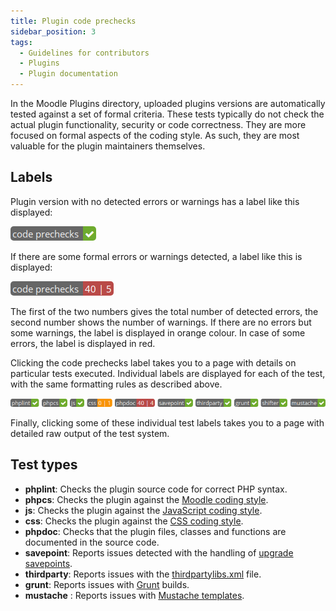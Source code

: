 ```yaml
---
title: Plugin code prechecks
sidebar_position: 3
tags:
  - Guidelines for contributors
  - Plugins
  - Plugin documentation
---
```

In the Moodle Plugins directory, uploaded plugins versions are automatically tested against a set of formal criteria. These tests typically do not check the actual plugin functionality, security or code correctness. They are more focused on formal aspects of the coding style. As such, they are most valuable for the plugin maintainers themselves.

## Labels

Plugin version with no detected errors or warnings has a label like this displayed:

![Plugin code prechecks success](_codeprechecks/plugin-codeprechecks-success.png)

If there are some formal errors or warnings detected, a label like this is displayed:

![Plugin code prechecks error](_codeprechecks/plugin-codeprechecks-error.png)

The first of the two numbers gives the total number of detected errors, the second number shows the number of warnings. If there are no errors but some warnings, the label is displayed in orange colour. In case of some errors, the label is displayed in red.

Clicking the code prechecks label takes you to a page with details on particular tests executed. Individual labels are displayed for each of the test, with the same formatting rules as described above.

![Plugin code prechecks details](_codeprechecks/plugin-codeprechecks-details.png)

Finally, clicking some of these individual test labels takes you to a page with detailed raw output of the test system.

## Test types

- **phplint**: Checks the plugin source code for correct PHP syntax.
- **phpcs**: Checks the plugin against the [Moodle coding style](../../development/policies/codingstyle).
- **js**: Checks the plugin against the [JavaScript coding style](/docs/guides/javascript/).
- **css**: Checks the plugin against the [CSS coding style](https://docs.moodle.org/dev/CSS_Coding_Style).
- **phpdoc**: Checks that the plugin files, classes and functions are documented in the source code.
- **savepoint**: Reports issues detected with the handling of [upgrade savepoints](/docs/guides/upgrade/).
- **thirdparty**: Reports issues with the [thirdpartylibs.xml](/docs/apis/commonfiles#thirdpartylibsxml) file.
- **grunt**: Reports issues with [Grunt](https://docs.moodle.org/dev/Grunt) builds.
- **mustache** : Reports issues with [Mustache templates](/docs/guides/templates/).
